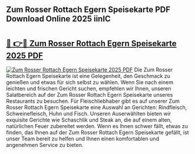 ## Zum Rosser Rottach Egern Speisekarte PDF Download Online 2025 iinIC

# <h2><a href="http://gccld4n.nevu.top/?p=Zum+Rosser+Rottach+Egern+Speisekarte">🔗 👉🔴 Zum Rosser Rottach Egern Speisekarte 2025 PDF</a></h2>

[![Zum Rosser Rottach Egern Speisekarte 2025 PDF](https://i.imgur.com/dBaPXMq.png)](http://gccld4n.nevu.top/?p=Zum+Rosser+Rottach+Egern+Speisekarte)
Die Zum Rosser Rottach Egern Speisekarte ist eine Gelegenheit, den Geschmack zu genießen und etwas für sich selbst zu wählen. Wenn Sie nach einem leichten und frischen Gericht suchen, empfehlen wir Ihnen, unseren Salatbereich auf der Zum Rosser Rottach Egern Speisekarte unseres Restaurants zu besuchen. Für Fleischliebhaber gibt es auf unserer Zum Rosser Rottach Egern Speisekarte eine Auswahl an Gerichten: Rindfleisch, Schweinefleisch, Huhn und Fisch. Unseren Auserwählten bieten wir exquisite Gerichte wie Schaschlik und Steak an, die auf einem alten, natürlichen Feuer zubereitet werden. Wenn es Ihnen schwer fällt, etwas zu finden, das Ihnen auf der Zum Rosser Rottach Egern Speisekarte gefällt, ist unser Team bereit zu helfen und Ihnen einen komfortablen und angenehmen Service zu bieten.
